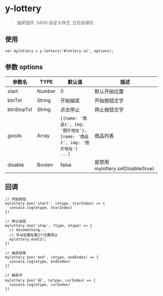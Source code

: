 # y-lottery

> 抽奖组件, SASS 自定义样式, 日后会填坑

## 使用

```
var mylottery = y.lottery('#lottery-id', options);
```

## 参数 options

| 参数名     | TYPE   | 默认值                                                                     | 描述                              |
| ---------- | ------ | -------------------------------------------------------------------------- | --------------------------------- |
| start      | Number | 0                                                                          | 默认开始位置                      |
| btnTxt     | String | 开始抽奖                                                                   | 开始按钮文字                      |
| btnStopTxt | String | 点击停止                                                                   | 停止按钮文字                      |
| goods      | Array  | `[{name: '商品1', img: '图片地址'}, {name: '商品2', img: '图片地址'} ...]` | 商品列表                          |
| disable    | Boolen | false                                                                      | 是禁用 mylottery.setDisable(true) |

## 回调

```
// 开始按钮
mylottery.$on('start', (etype, starIndex) => {
  console.log(etype, starIndex)
})
```

```
// 停止按钮
mylottery.$on('stop', (type, etype) => {
  // dosomething...
  // 手动设置在第2个位置停止
  mylottery.end(2);
})
```

```
// 抽奖结束
mylottery.$on('end', (etype, endIndex) => {
  console.log(etype, endIndex)
})
```

```
// 抽奖中
mylottery.$on('润', (etype, curIndex) => {
  console.log(etype, curIndex)
})
```
